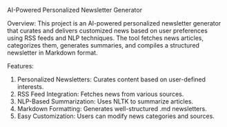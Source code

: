 AI-Powered Personalized Newsletter Generator

Overview: 
This project is an AI-powered personalized newsletter generator that curates and delivers customized news based on user preferences using RSS feeds and NLP techniques. The tool fetches news articles, categorizes them, generates summaries, and compiles a structured newsletter in Markdown format.

Features: 
1. Personalized Newsletters: Curates content based on user-defined interests.
2. RSS Feed Integration: Fetches news from various sources.
3. NLP-Based Summarization: Uses NLTK to summarize articles.
4. Markdown Formatting: Generates well-structured .md newsletters.
5. Easy Customization: Users can modify news categories and sources.
